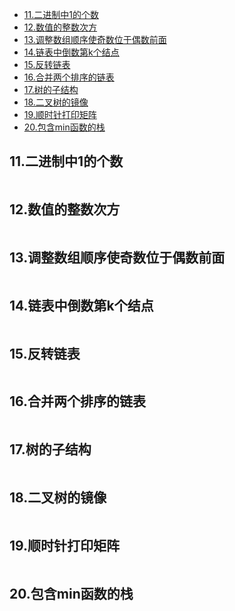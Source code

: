 <!-- TOC -->

- [11.二进制中1的个数](#11二进制中1的个数)
- [12.数值的整数次方](#12数值的整数次方)
- [13.调整数组顺序使奇数位于偶数前面](#13调整数组顺序使奇数位于偶数前面)
- [14.链表中倒数第k个结点](#14链表中倒数第k个结点)
- [15.反转链表](#15反转链表)
- [16.合并两个排序的链表](#16合并两个排序的链表)
- [17.树的子结构](#17树的子结构)
- [18.二叉树的镜像](#18二叉树的镜像)
- [19.顺时针打印矩阵](#19顺时针打印矩阵)
- [20.包含min函数的栈](#20包含min函数的栈)

<!-- /TOC -->
## 11.二进制中1的个数
>

```java
```

## 12.数值的整数次方
>

```java
```

## 13.调整数组顺序使奇数位于偶数前面
>

```java
```

## 14.链表中倒数第k个结点
>

```java
```

## 15.反转链表
>

```java
```

## 16.合并两个排序的链表
>

```java
```

## 17.树的子结构
>

```java
```

## 18.二叉树的镜像
>

```java
```

## 19.顺时针打印矩阵
>

```java
```

## 20.包含min函数的栈
>

```java
```